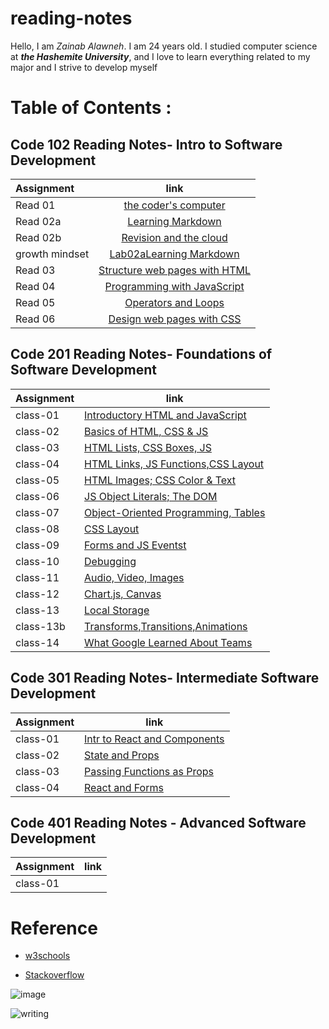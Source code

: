 # reading-notes


Hello, I am *Zainab Alawneh*. I am 24 years old. I studied computer science at ***the Hashemite University***, and I love to learn everything related to my major and I strive to develop myself


# **Table of Contents :**


## **Code 102 Reading Notes- Intro to Software Development**


| Assignment    |                   link                                    | 
| :---          |                  :----:                                   |
| Read 01       |[the coder's computer](code102readnote/read01.md)          | 
| Read 02a      |[Learning Markdown](code102readnote/read02a.md)            | 
| Read 02b      |[Revision and the cloud ](code102readnote/read02b.md)      | 
|growth mindset |[Lab02aLearning Markdown](code102readnote/growthMindset.md)| 
| Read 03       |[Structure web pages with HTML](code102readnote/read03.md) | 
| Read 04       |[Programming with JavaScript](code102readnote/read04.md)   |
| Read 05       |[Operators and Loops](code102readnote/read05.md)           |
| Read 06       |[Design web pages with CSS](code102readnote/read06.md)     |








## **Code 201  Reading Notes- Foundations of Software Development**
 

| Assignment   |                      link                                          |
| -----------  | ---------------------------------------------------------------    |
|    class-01  | [Introductory HTML and JavaScript](code201readnote/class-01.md)    |
|    class-02  | [ Basics of HTML, CSS & JS](code201readnote/class-02.md)           |
|    class-03  | [ HTML Lists, CSS Boxes, JS](code201readnote/class-03.md)          |
|    class-04  | [ HTML Links, JS Functions,CSS Layout](code201readnote/class-04.md)|
|    class-05  | [HTML Images; CSS Color & Text](code201readnote/class-05.md)       |
|    class-06  | [JS Object Literals; The DOM](code201readnote/class-06.md)         |
|    class-07  | [Object-Oriented Programming, Tables](code201readnote/class-07.md) |
|    class-08  | [ CSS Layout](code201readnote/class-08.md)                         |
|    class-09  | [ Forms and JS Eventst](code201readnote/class-09.md)               |
|    class-10  | [Debugging](code201readnote/class-10.md)                           |
|    class-11  | [ Audio, Video, Images](code201readnote/class-11.md)               |
|    class-12  | [Chart.js, Canvas](code201readnote/class-12.md)                    |
|    class-13  | [ Local Storage](code201readnote/class-13.md)                      |
|    class-13b | [Transforms,Transitions,Animations](code201readnote/class-13b.md)  |
|    class-14  | [What Google Learned About Teams](code201readnote/class-14.md)     |



## **Code 301 Reading Notes- Intermediate Software Development**
 

| Assignment   |                      link                                          |
| -----------  | ---------------------------------------------------------------    |
|    class-01  |[ Intr to React and Components](code103readnote/class-01.md)        |
|    class-02  | [State and Props](code103readnote/class-02.md)                     |
|    class-03  | [ Passing Functions as Props](code103readnote/class-03.md)         |
|    class-04  | [React and Forms](code103readnote/class-04.md)                     |




## **Code 401 Reading Notes - Advanced Software Development**

| Assignment   |                      link                                          |
| -----------  | ---------------------------------------------------------------    |
|    class-01  |                                                                    |



# **Reference**

+  [w3schools](https://www.w3schools.com/default.asp)

+ [Stackoverflow](https://stackoverflow.com/)

![image](https://i.pinimg.com/originals/94/bd/8c/94bd8ce9323b31164a02da507fca4aa5.gif)

![writing](https://img.wattpad.com/cd476438fe70a4092ef8c09758368ae3fd274864/68747470733a2f2f73332e616d617a6f6e6177732e636f6d2f776174747061642d6d656469612d736572766963652f53746f7279496d6167652f334a5a645634465f3557643575773d3d2d3431373136343536312e313562366433643363353839356464663231343731323538363736312e676966)